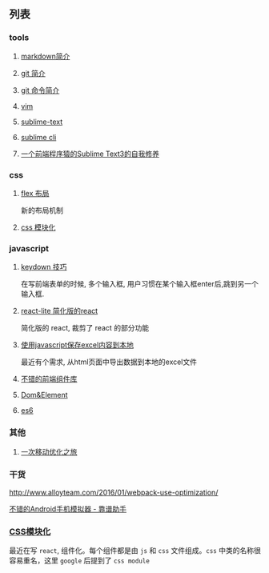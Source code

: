 ## 列表

### tools

1. [markdown简介](./tools/markdown.md)

2. [git 简介](./tools/git.md)

3. [git 命令简介](./tools/git_cli.md)

4. [vim](http://coolshell.cn/articles/5426.html)

5. [sublime-text](http://macplay.leanote.com/post/%E8%BF%91%E4%B9%8E%E5%AE%8C%E7%BE%8E%E7%9A%84-Markdown-%E5%86%99%E4%BD%9C%E4%BD%93%E9%AA%8C-Sublime-Text-3-OmniMarkupPreviewer)

6. [sublime cli](./tools/sublime-cli.md)

7. [一个前端程序猿的Sublime Text3的自我修养](http://guowenfh.github.io/2015/12/26/SublimeText/)

### css

1. [flex 布局](./css/flex/readme.md)

	新的布局机制

2. [css 模块化](https://segmentfault.com/a/1190000004300065)

### javascript

1. [keydown 技巧](./javascript/keydown.md)
	
	在写前端表单的时候, 多个输入框, 用户习惯在某个输入框enter后,跳到另一个输入框.

2. [react-lite 简化版的react](https://github.com/Lucifier129/react-lite)

	简化版的 react, 裁剪了 react 的部分功能

3. [使用javascript保存excel内容到本地](./javascript/chrome-excel.md)

	最近有个需求, 从html页面中导出数据到本地的excel文件

4. [不错的前端组件库](./react/ui.md)

5. [Dom&Element](./javascript/20160612.md)

6. [es6](./javascript/20160625.md)

### 其他

1. [一次移动优化之旅](./react/20160601.md)

### 干货

<http://www.alloyteam.com/2016/01/webpack-use-optimization/>

[不错的Android手机模拟器 - 靠谱助手](http://www.kpzs.com/)


### [CSS模块化](./items/20160707/index.md)

最近在写 `react`, 组件化。每个组件都是由 `js` 和 `css` 文件组成。`css` 中类的名称很容易重名，这里 `google` 后提到了 `css module`